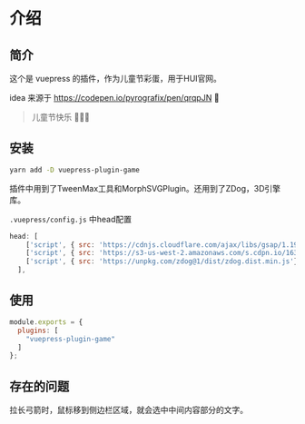 # 介绍

## 简介

这个是 vuepress 的插件，作为儿童节彩蛋，用于HUI官网。

idea 来源于 <https://codepen.io/pyrografix/pen/qrqpJN> 🏹

> 儿童节快乐 🤖👱‍♂️


## 安装

```bash
yarn add -D vuepress-plugin-game
```

插件中用到了TweenMax工具和MorphSVGPlugin。还用到了ZDog，3D引擎库。

`.vuepress/config.js` 中head配置
```js
head: [
    ['script', { src: 'https://cdnjs.cloudflare.com/ajax/libs/gsap/1.19.1/TweenMax.min.js'}],
    ['script', { src: 'https://s3-us-west-2.amazonaws.com/s.cdpn.io/16327/MorphSVGPlugin.min.js'}],
    ['script', { src: 'https://unpkg.com/zdog@1/dist/zdog.dist.min.js'}]
  ],
```

## 使用

```js
module.exports = {
  plugins: [
    "vuepress-plugin-game"
  ]
};
```

## 存在的问题

拉长弓箭时，鼠标移到侧边栏区域，就会选中中间内容部分的文字。